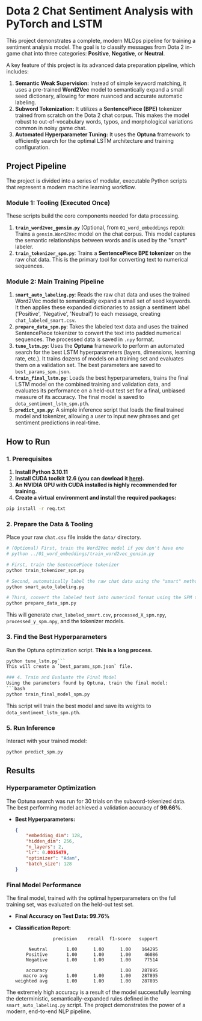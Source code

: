 # Dota 2 Chat Sentiment Analysis with PyTorch and LSTM

This project demonstrates a complete, modern MLOps pipeline for training a sentiment analysis model. The goal is to classify messages from Dota 2 in-game chat into three categories: **Positive**, **Negative**, or **Neutral**.

A key feature of this project is its advanced data preparation pipeline, which includes:
1.  **Semantic Weak Supervision:** Instead of simple keyword matching, it uses a pre-trained **Word2Vec** model to semantically expand a small seed dictionary, allowing for more nuanced and accurate automatic labeling.
2.  **Subword Tokenization:** It utilizes a **SentencePiece (BPE)** tokenizer trained from scratch on the Dota 2 chat corpus. This makes the model robust to out-of-vocabulary words, typos, and morphological variations common in noisy game chat.
3.  **Automated Hyperparameter Tuning:** It uses the **Optuna** framework to efficiently search for the optimal LSTM architecture and training configuration.

## Project Pipeline

The project is divided into a series of modular, executable Python scripts that represent a modern machine learning workflow.

### Module 1: Tooling (Executed Once)

These scripts build the core components needed for data processing.

1.  **`train_word2vec_gensim.py`** (Optional, from `01_word_embeddings` repo): Trains a `gensim.Word2Vec` model on the chat corpus. This model captures the semantic relationships between words and is used by the "smart" labeler.
2.  **`train_tokenizer_spm.py`**: Trains a **SentencePiece BPE tokenizer** on the raw chat data. This is the primary tool for converting text to numerical sequences.

### Module 2: Main Training Pipeline

1.  **`smart_auto_labeling.py`**: Reads the raw chat data and uses the trained Word2Vec model to semantically expand a small set of seed keywords. It then applies these expanded dictionaries to assign a sentiment label ('Positive', 'Negative', 'Neutral') to each message, creating `chat_labeled_smart.csv`.
2.  **`prepare_data_spm.py`**: Takes the labeled text data and uses the trained SentencePiece tokenizer to convert the text into padded numerical sequences. The processed data is saved in `.npy` format.
3.  **`tune_lstm.py`**: Uses the **Optuna** framework to perform an automated search for the best LSTM hyperparameters (layers, dimensions, learning rate, etc.). It trains dozens of models on a training set and evaluates them on a validation set. The best parameters are saved to `best_params_spm.json`.
4.  **`train_final_lstm.py`**: Loads the best hyperparameters, trains the final LSTM model on the combined training and validation data, and evaluates its performance on a held-out test set for a final, unbiased measure of its accuracy. The final model is saved to `dota_sentiment_lstm_spm.pth`.
5.  **`predict_spm.py`**: A simple inference script that loads the final trained model and tokenizer, allowing a user to input new phrases and get sentiment predictions in real-time.

## How to Run

### 1. Prerequisites
1. **Install Python 3.10.11**
2.  **Install CUDA toolkit 12.6 (you can dowload it [here](https://developer.nvidia.com/cuda-12-6-0-download-archive)).**
3. **An NVIDIA GPU with CUDA installed is highly recommended for training.**
4. **Create a virtual environment and install the required packages:**
  ```bash
  pip install -r req.txt
  ```

### 2. Prepare the Data & Tooling
Place your raw `chat.csv` file inside the `data/` directory.

```bash
# (Optional) First, train the Word2Vec model if you don't have one
# python ../01_word_embeddings/train_word2vec_gensim.py

# First, train the SentencePiece tokenizer
python train_tokenizer_spm.py

# Second, automatically label the raw chat data using the "smart" method
python smart_auto_labeling.py

# Third, convert the labeled text into numerical format using the SPM tokenizer
python prepare_data_spm.py
```
This will generate `chat_labeled_smart.csv`, `processed_X_spm.npy`, `processed_y_spm.npy`, and the tokenizer models.

### 3. Find the Best Hyperparameters
Run the Optuna optimization script. **This is a long process.**
```bash
python tune_lstm.py```
This will create a `best_params_spm.json` file.

### 4. Train and Evaluate the Final Model
Using the parameters found by Optuna, train the final model:
```bash
python train_final_model_spm.py
```
This script will train the best model and save its weights to `dota_sentiment_lstm_spm.pth`.

### 5. Run Inference
Interact with your trained model:
```bash
python predict_spm.py
```

## Results

### Hyperparameter Optimization
The Optuna search was run for 30 trials on the subword-tokenized data. The best performing model achieved a validation accuracy of **99.66%**.

*   **Best Hyperparameters:**
    ```json
    {
        "embedding_dim": 128,
        "hidden_dim": 256,
        "n_layers": 2,
        "lr": 0.0015479,
        "optimizer": "Adam",
        "batch_size": 128
    }
    ```

### Final Model Performance
The final model, trained with the optimal hyperparameters on the full training set, was evaluated on the held-out test set.

*   **Final Accuracy on Test Data: 99.76%**

*   **Classification Report:**
    ```
                  precision    recall  f1-score   support

         Neutral       1.00      1.00      1.00    164295
        Positive       1.00      1.00      1.00     46086
        Negative       1.00      1.00      1.00     77514

        accuracy                           1.00    287895
       macro avg       1.00      1.00      1.00    287895
    weighted avg       1.00      1.00      1.00    287895
    ```

The extremely high accuracy is a result of the model successfully learning the deterministic, semantically-expanded rules defined in the `smart_auto_labeling.py` script. The project demonstrates the power of a modern, end-to-end NLP pipeline.
